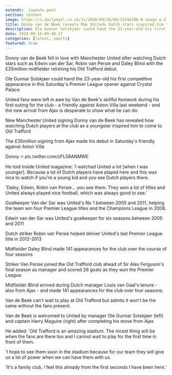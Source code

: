 ```yaml
---
extends: _layouts.post
section: content
image: https://i.dailymail.co.uk/1s/2020/09/16/09/33246300-0-image-a-31_1600245048008.jpg 
title: Donny van de Beek reveals Man Uniteds Dutch stars inspired him to join 
description: Ole Gunnar Solskjaer could hand the 23-year-old his first competitive appearance in this Saturdays Premier League opener against Crystal Palace. 
date: 2020-09-16-09-40-17 
categories: [latest, sports] 
featured: true 
--- 
```

Donny van de Beek fell in love with Manchester United after watching Dutch stars such as Edwin van der Sar, Robin van Persie and Daley Blind with the £35million midfielder relishing his Old Trafford debut.

Ole Gunnar Solskjaer could hand the 23-year-old his first competitive appearance in this Saturday's Premier League opener against Crystal Palace.

United fans were left in awe by Van de Beek's skillful footwork during his first outing for the club - a friendly against Aston Villa last weekend - and the new arrival from Ajax is desperate to show what he can do.

New Manchester United signing Donny van de Beek has revealed how watching Dutch players at the club as a youngster inspired him to come to Old Trafford

The £35million signing from Ajax made his debut in Saturday's friendly against Aston Villa

Donny 🔥 pic.twitter.com/zFL58ANMWE

He told Inside United magazine: 'I watched United a lot [when I was younger]. Because a lot of Dutch players have played here and this was nice to watch if you're a young kid and you see Dutch players there.

'Daley, Edwin, Robin van Persie... you see them. They won a lot of titles and United always played nice football, which was always good to see.'

Goalkeeper Van der Sar was United's No 1 between 2005 and 2011, helping the team win four Premier League titles and the Champions League in 2008.

Edwin van der Sar was United's goalkeeper for six seasons between 2005 and 2011

Dutch striker Robin van Persie helped deliver United's last Premier League title in 2012-2013

Midfielder Daley Blind made 141 appearances for the club over the course of four seasons

Striker Van Persie joined the Old Trafford club ahead of Sir Alex Ferguson's final season as manager and scored 26 goals as they won the Premier League.

Midfielder Blind arrived during Dutch manager Louis van Gaal's tenure - also from Ajax - and made 141 appearances for the club over four seasons.

Van de Beek can't wait to play at Old Trafford but admits it won't be the same without the fans present.

Van de Beek is welcomed to United by manager Ole Gunnar Solskjaer (left) and captain Harry Maguire (right) after completing his move from Ajax

He added: 'Old Trafford is an amazing stadium. The nicest thing will be when the fans are there too and I cannot wait to play for the first time in front of them.

'I hope to see them soon in the stadium because for our team they will give us a lot of power when we can have them with us.

'It's a family club, I feel this already from the first seconds I have been here.'

